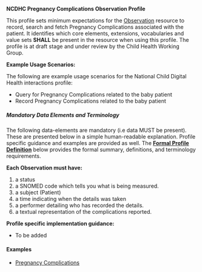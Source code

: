 **NCDHC Pregnancy Complications Observation Profile**

This profile sets minimum expectations for the [Observation] resource to record, search and fetch Pregnancy Complications associated with the patient. It identifies which core elements, extensions, vocabularies and value sets **SHALL** be present in the resource when using this profile. The profile is at draft stage and under review by the Child Health Working Group. 

**Example Usage Scenarios:**

The following are example usage scenarios for the National Child Digital Health interactions
profile:

-   Query for Pregnancy Complications related to the baby patient
-   Record Pregnancy Complications related to the baby patient

##### Mandatory Data Elements and Terminology


The following data-elements are mandatory (i.e data MUST be present). These are presented below in a simple human-readable explanation.  Profile specific guidance and examples are provided as well.  The [**Formal Profile Definition**](#profile) below provides the  formal summary, definitions, and  terminology requirements.  

**Each Observation must have:**

1.  a status  
1.  a SNOMED code which tells you what is being measured.
1.  a subject (Patient)
1.  a time indicating when the details was taken
1.	a performer detailing who has recorded the details.
1.  a textual representation of the complications reported.

**Profile specific implementation guidance:**

* To be added



#### Examples

- [Pregnancy Complications](ncdhc-observation-pregnancy-complication-example.html)

[Observation]: http://hl7.org/fhir/observation.html
[extensible]: http://hl7.org/fhir/terminologies.html#extensible
[General Guidance Section]: definitions.html
